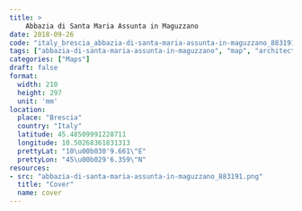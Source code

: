 ```yaml
---
title: > 
    Abbazia di Santa Maria Assunta in Maguzzano
date: 2018-09-26
code: "italy_brescia_abbazia-di-santa-maria-assunta-in-maguzzano_883191"
tags: ["abbazia-di-santa-maria-assunta-in-maguzzano", "map", "architecture", "buildings", "Brescia", "Italy"]
categories: ["Maps"]
draft: false
format:
  width: 210
  height: 297
  unit: 'mm'
location:
  place: "Brescia"
  country: "Italy"
  latitude: 45.48509991228711
  longitude: 10.50268361831313
  prettyLat: "10\u00b030'9.661\"E"
  prettyLon: "45\u00b029'6.359\"N"
resources:
- src: "abbazia-di-santa-maria-assunta-in-maguzzano_883191.png"
  title: "Cover"
  name: cover
---
```

